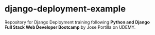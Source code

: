 # django-deployment-example
Repository for Django Deployment training following **Python and Django Full Stack Web Developer Bootcamp** by Jose Portilla on UDEMY.
